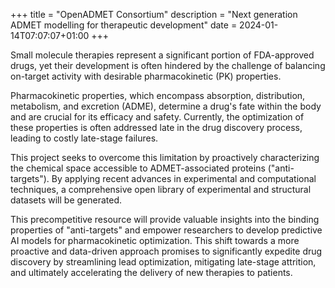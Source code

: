 +++
title = "OpenADMET Consortium"
description = "Next generation ADMET modelling for therapeutic development"
date = 2024-01-14T07:07:07+01:00
+++


Small molecule therapies represent a significant portion of FDA-approved drugs, yet their development is often hindered by the challenge of balancing on-target activity with desirable pharmacokinetic (PK) properties.

Pharmacokinetic properties, which encompass absorption, distribution, metabolism, and excretion (ADME), determine a drug's fate within the body and are crucial for its efficacy and safety. Currently, the optimization of these properties is often addressed late in the drug discovery process, leading to costly late-stage failures. 

This project seeks to overcome this limitation by proactively characterizing the chemical space accessible to ADMET-associated proteins ("anti-targets"). By applying recent advances in experimental and computational techniques, a comprehensive open library of experimental and structural datasets will be generated. 

This precompetitive resource will provide valuable insights into the binding properties of "anti-targets" and empower researchers to develop predictive AI models for pharmacokinetic optimization. This shift towards a more proactive and data-driven approach promises to significantly expedite drug discovery by streamlining lead optimization, mitigating late-stage attrition, and ultimately accelerating the delivery of new therapies to patients. 